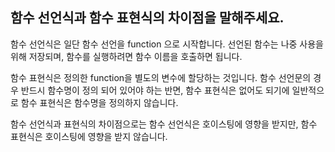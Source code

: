## 함수 선언식과 함수 표현식의 차이점을 말해주세요.

함수 선언식은 일단 함수 선언을 function 으로 시작합니다. 선언된 함수는 나중 사용을 위해 저장되며, 함수를 실행하려면 함수 이름을 호출하면 됩니다.

함수 표현식은 정의한 function을 별도의 변수에 할당하는 것입니다. 함수 선언문의 경우 반드시 함수명이 정의 되어 있어야 하는 반면, 함수 표현식은 없어도 되기에 일반적으로 함수 표현식은 함수명을 정의하지 않습니다.

함수 선언식과 표현식의 차이점으로는 함수 선언식은 호이스팅에 영향을 받지만, 함수 표현식은 호이스팅에 영향을 받지 않습니다.